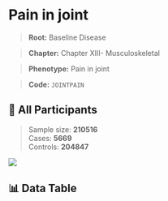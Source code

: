 # Pain in joint

> **Root:** Baseline Disease  

> **Chapter:** Chapter XIII- Musculoskeletal  

> **Phenotype:** Pain in joint  

> **Code:** `JOINTPAIN`

## 🧪 All Participants  
> Sample size: **210516**  
> Cases: **5669**  
> Controls: **204847**
<img src="/Sensitive/Figures/ALL/Incidence/JOINTPAIN.png"/>

## 📊 Data Table
<CsvTableMRF src="/Sensitive/Data/ALL/Incidence/COX_JOINTPAIN.csv"/>


